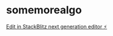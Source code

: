 # somemorealgo

[Edit in StackBlitz next generation editor ⚡️](https://stackblitz.com/~/github.com/titiksha07/somemorealgo)